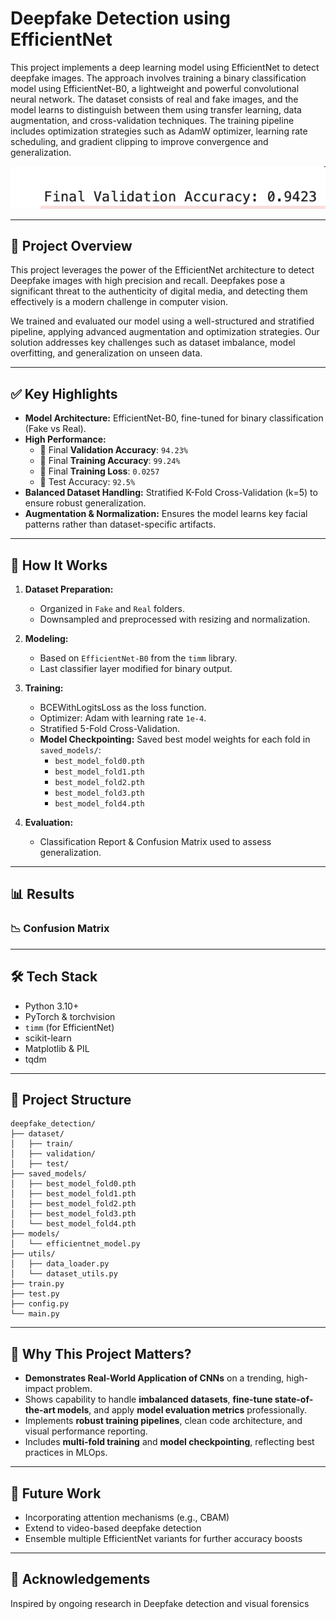 # Deepfake Detection using EfficientNet

This project implements a deep learning model using EfficientNet to detect deepfake images. The approach involves training a binary classification model using EfficientNet-B0, a lightweight and powerful convolutional neural network. The dataset consists of real and fake images, and the model learns to distinguish between them using transfer learning, data augmentation, and cross-validation techniques. The training pipeline includes optimization strategies such as AdamW optimizer, learning rate scheduling, and gradient clipping to improve convergence and generalization.

![Validation Accuracy](assets/validation%20accuracy.png)

---

## 📌 Project Overview
This project leverages the power of the EfficientNet architecture to detect Deepfake images with high precision and recall. Deepfakes pose a significant threat to the authenticity of digital media, and detecting them effectively is a modern challenge in computer vision.

We trained and evaluated our model using a well-structured and stratified pipeline, applying advanced augmentation and optimization strategies. Our solution addresses key challenges such as dataset imbalance, model overfitting, and generalization on unseen data.

---

## ✅ Key Highlights
- **Model Architecture:** EfficientNet-B0, fine-tuned for binary classification (Fake vs Real).
- **High Performance:**
  - 🔹 Final **Validation Accuracy**: `94.23%`
  - 🔹 Final **Training Accuracy**: `99.24%`
  - 🔹 Final **Training Loss**: `0.0257`
  - 🔹 Test Accuracy: `92.5%`
- **Balanced Dataset Handling:** Stratified K-Fold Cross-Validation (k=5) to ensure robust generalization.
- **Augmentation & Normalization:** Ensures the model learns key facial patterns rather than dataset-specific artifacts.

---

## 🧠 How It Works

1. **Dataset Preparation:**
   - Organized in `Fake` and `Real` folders.
   - Downsampled and preprocessed with resizing and normalization.

2. **Modeling:**
   - Based on `EfficientNet-B0` from the `timm` library.
   - Last classifier layer modified for binary output.

3. **Training:**
   - BCEWithLogitsLoss as the loss function.
   - Optimizer: Adam with learning rate `1e-4`.
   - Stratified 5-Fold Cross-Validation.
   - **Model Checkpointing:** Saved best model weights for each fold in `saved_models/`:
     - `best_model_fold0.pth`
     - `best_model_fold1.pth`
     - `best_model_fold2.pth`
     - `best_model_fold3.pth`
     - `best_model_fold4.pth`

4. **Evaluation:**
   - Classification Report & Confusion Matrix used to assess generalization.

---

## 📊 Results

### 📉 Confusion Matrix

---

## 🛠️ Tech Stack
- Python 3.10+
- PyTorch & torchvision
- `timm` (for EfficientNet)
- scikit-learn
- Matplotlib & PIL
- tqdm

---

## 📂 Project Structure
```
deepfake_detection/
├── dataset/
│   ├── train/
│   ├── validation/
│   ├── test/
├── saved_models/
│   ├── best_model_fold0.pth
│   ├── best_model_fold1.pth
│   ├── best_model_fold2.pth
│   ├── best_model_fold3.pth
│   └── best_model_fold4.pth
├── models/
│   └── efficientnet_model.py
├── utils/
│   ├── data_loader.py
│   └── dataset_utils.py
├── train.py
├── test.py
├── config.py
└── main.py
```

---

## 🎯 Why This Project Matters?
- **Demonstrates Real-World Application of CNNs** on a trending, high-impact problem.
- Shows capability to handle **imbalanced datasets**, **fine-tune state-of-the-art models**, and apply **model evaluation metrics** professionally.
- Implements **robust training pipelines**, clean code architecture, and visual performance reporting.
- Includes **multi-fold training** and **model checkpointing**, reflecting best practices in MLOps.

---

## 📌 Future Work
- Incorporating attention mechanisms (e.g., CBAM)
- Extend to video-based deepfake detection
- Ensemble multiple EfficientNet variants for further accuracy boosts

---

## 🙌 Acknowledgements
Inspired by ongoing research in Deepfake detection and visual forensics

